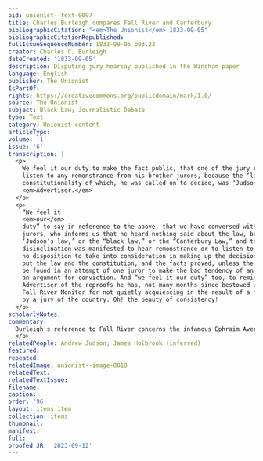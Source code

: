 ```yaml
---
pid: unionist--text-0097
title: Charles Burleigh compares Fall River and Canterbury
bibliographicCitation: "<em>The Unionist</em> 1833-09-05"
bibliographicCitationRepublished: 
fullIssueSequenceNumber: 1833-09-05 p03.23
creator: Charles C. Burleigh
dateCreated: '1833-09-05'
description: Disputing jury hearsay published in the Windham paper
language: English
publisher: The Unionist
IsPartOf: 
rights: https://creativecommons.org/publicdomain/mark/1.0/
source: The Unionist
subject: Black Law; Journalistic Debate
type: Text
category: Unionist content
articleType: 
volume: '1'
issue: '6'
transcription: |
  <p>
    We feel it our duty to make the fact public, that one of the jury refused to
    listen to any remonstrance from his brother jurors, because the ‘law,’ the
    constitutionality of which, he was called on to decide, was ‘Judson’s Law!!’—
    <em>Advertiser.</em>
  </p>
  <p>
    “We feel it
    <em>our</em>
    duty” to say in reference to the above, that we have conversed with one of the
    jurors, who informs us that he heard nothing said about the law, being
    ‘Judson’s law,’ or the “black law,” or the “Canterbury Law,” and that no
    disinclination was manifested to hear remonstrance or to listen to reason, and
    no disposition to take into consideration in making up the decision, anything
    but the law and the constitution, and the facts proved, unless the exception
    be found in an attempt of one juror to make the bad tendency of an acquittal,
    an argument for conviction. And “we feel it our duty” too, to remind the
    Advertiser of the reproofs he has, not many months since bestowed upon the
    Fall River Monitor for not quietly acquiescing in the result of a fair trial
    by a jury of the country. Oh! the beauty of consistency!
  </p>
scholarlyNotes: 
commentary: |
  Burleigh's reference to Fall River concerns the infamous Ephraim Avery trial, in which a Methodist minister was accused of the murder of a young female parishioner with whom, it was speculated, he had been having an affair. He was acquitted, but the case remained a major controversy. In the Wikipedia article on the incident - <a href="https://en.wikipedia.org/wiki/Ephraim_Kingsbury_Avery"> https://en.wikipedia.org/wiki/Ephraim_Kingsbury_Avery</a> -there are at least three full-length studies cited in the bibliography
  </p>
relatedPeople: Andrew Judson; James Holbrook (inferred)
featured: 
repeated: 
relatedImage: unionist--image-0018
relatedText: 
relatedTextIssue: 
filename: 
caption: 
order: '96'
layout: items_item
collection: items
thumbnail: 
manifest: 
full: 
proofed JR: '2023-09-12'
---
```

